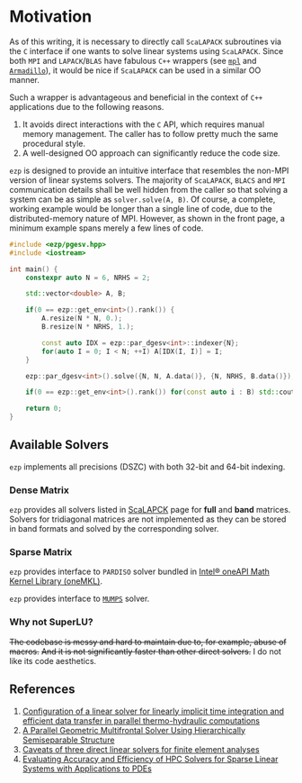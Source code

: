 # Motivation

As of this writing, it is necessary to directly call `ScaLAPACK` subroutines via the `C` interface if one wants to solve linear systems using `ScaLAPACK`.
Since both `MPI` and `LAPACK`/`BLAS` have fabulous `C++` wrappers (see [`mpl`](https://github.com/rabauke/mpl) and [`Armadillo`](https://arma.sourceforge.net/download.html)), it would be nice if `ScaLAPACK` can be used in a similar OO manner.

Such a wrapper is advantageous and beneficial in the context of `C++` applications due to the following reasons.

1. It avoids direct interactions with the `C` API, which requires manual memory management.
   The caller has to follow pretty much the same procedural style.
2. A well-designed OO approach can significantly reduce the code size.

`ezp` is designed to provide an intuitive interface that resembles the non-MPI version of linear systems solvers.
The majority of `ScaLAPACK`, `BLACS` and `MPI` communication details shall be well hidden from the caller so that solving a system can be as simple as `solver.solve(A, B)`.
Of course, a complete, working example would be longer than a single line of code, due to the distributed-memory nature of MPI.
However, as shown in the front page, a minimum example spans merely a few lines of code.

```cpp
#include <ezp/pgesv.hpp>
#include <iostream>

int main() {
    constexpr auto N = 6, NRHS = 2;

    std::vector<double> A, B;

    if(0 == ezp::get_env<int>().rank()) {
        A.resize(N * N, 0.);
        B.resize(N * NRHS, 1.);

        const auto IDX = ezp::par_dgesv<int>::indexer{N};
        for(auto I = 0; I < N; ++I) A[IDX(I, I)] = I;
    }

    ezp::par_dgesv<int>().solve({N, N, A.data()}, {N, NRHS, B.data()});

    if(0 == ezp::get_env<int>().rank()) for(const auto i : B) std::cout << i << '\n';

    return 0;
}
```

## Available Solvers

`ezp` implements all precisions (DSZC) with both 32-bit and 64-bit indexing.

### Dense Matrix

`ezp` provides all solvers listed in [ScaLAPCK](https://www.netlib.org/scalapack/slug/node44.html) page for **full** and **band** matrices.
Solvers for tridiagonal matrices are not implemented as they can be stored in band formats and solved by the corresponding solver.

### Sparse Matrix

`ezp` provides interface to `PARDISO` solver bundled in [Intel® oneAPI Math Kernel Library (oneMKL)](https://www.intel.com/content/www/us/en/docs/onemkl/developer-reference-c/2025-1/cluster-sparse-solver.html).

`ezp` provides interface to [`MUMPS`](https://mumps-solver.org/) solver.

### Why not SuperLU?

~~The codebase is messy and hard to maintain due to, for example, abuse of macros.~~
~~And it is not significantly faster than other direct solvers.~~
I do not like its code aesthetics.

## References

1. [Configuration of a linear solver for linearly implicit time integration and efficient data transfer in parallel thermo-hydraulic computations](https://mediatum.ub.tum.de/doc/1486743/0996759907923.pdf)
2. [A Parallel Geometric Multifrontal Solver Using Hierarchically Semiseparable Structure](https://doi.org/10.1145/2830569)
3. [Caveats of three direct linear solvers for finite element analyses](https://doi.org/10.1002/nme.7545)
4. [Evaluating Accuracy and Efficiency of HPC Solvers for Sparse Linear Systems with Applications to PDEs](https://doi.org/10.48550/arXiv.2201.05413)
